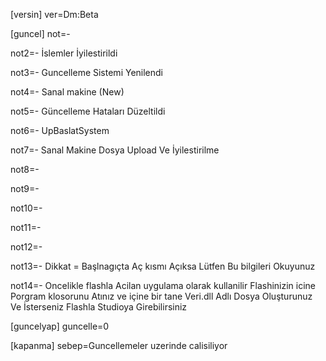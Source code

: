 [versin]
ver=Dm:Beta 


[guncel]
not=- 

not2=- İslemler İyilestirildi

not3=- Guncelleme Sistemi Yenilendi

not4=- Sanal makine (New)

not5=- Güncelleme Hataları Düzeltildi

not6=- UpBaslatSystem

not7=- Sanal Makine Dosya Upload Ve İyilestirilme

not8=- 

not9=- 

not10=- 

not11=- 

not12=- 

not13=- Dikkat = Başlnagıçta Aç kısmı Açıksa Lütfen Bu bilgileri Okuyunuz

not14=- Oncelikle flashla Acilan uygulama olarak kullanilir Flashinizin icine Porgram klosorunu Atınız ve içine bir tane Veri.dll Adlı Dosya Oluşturunuz Ve İsterseniz Flashla Studioya Girebilirsiniz 


[guncelyap]
guncelle=0

[kapanma]
sebep=Guncellemeler uzerinde calisiliyor
